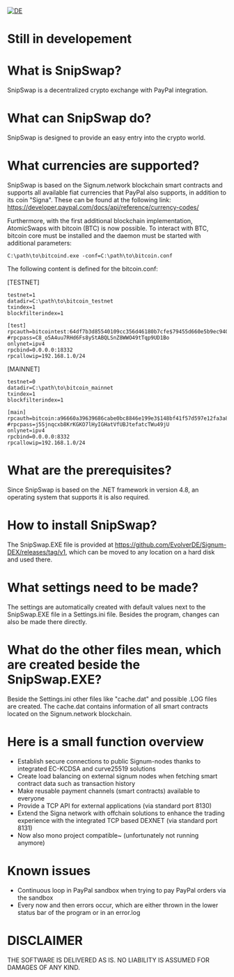 [![DE](https://img.shields.io/badge/lang-DE-yellow.svg)](/README.de.md)

# Still in developement
# What is SnipSwap?
SnipSwap is a decentralized crypto exchange with PayPal integration.

# What can SnipSwap do?
SnipSwap is designed to provide an easy entry into the crypto world.

# What currencies are supported?
SnipSwap is based on the Signum.network blockchain smart contracts and supports all available fiat currencies that PayPal also supports, in addition to its coin "Signa". These can be found at the following link: https://developer.paypal.com/docs/api/reference/currency-codes/

Furthermore, with the first additional blockchain implementation, AtomicSwaps with bitcoin (BTC) is now possible.
To interact with BTC, bitcoin core must be installed and the daemon must be started with additional parameters:

`C:\path\to\bitcoind.exe -conf=C:\path\to\bitcoin.conf`

The following content is defined for the bitcoin.conf:

[TESTNET]
```
testnet=1
datadir=C:\path\to\bitcoin_testnet
txindex=1
blockfilterindex=1

[test]
rpcauth=bitcointest:64df7b3d85540109cc356d46180b7cfe$79455d660e5b9ec940912bf619c1ff959462ff9c663ae79cc4a49c3ed165f72b
#rpcpass=C8_o5A4uu7RHd6Fs8yStABQLSnZ8WWO49tTqp9UD1Bo
onlynet=ipv4
rpcbind=0.0.0.0:18332
rpcallowip=192.168.1.0/24
```

[MAINNET]
```
testnet=0
datadir=C:\path\to\bitcoin_mainnet
txindex=1
blockfilterindex=1

[main]
rpcauth=bitcoin:a96660a39639686cabe0bc8846e199e3$148bf41f57d597e12fa3a8622857b323b09b9588ce4944fa371e5fea0eecaee8
#rpcpass=j5Sjnqcxb8KrKGKO7lHyIGHatVfUBJtefatcTWu49jU
onlynet=ipv4
rpcbind=0.0.0.0:8332
rpcallowip=192.168.1.0/24
```

# What are the prerequisites?
Since SnipSwap is based on the .NET framework in version 4.8, an operating system that supports it is also required.

# How to install SnipSwap?
The SnipSwap.EXE file is provided at https://github.com/EvolverDE/Signum-DEX/releases/tag/v1, which can be moved to any location on a hard disk and used there.

# What settings need to be made?
The settings are automatically created with default values next to the SnipSwap.EXE file in a Settings.ini file. Besides the program, changes can also be made there directly.

# What do the other files mean, which are created beside the SnipSwap.EXE?
Beside the Settings.ini other files like "cache.dat" and possible .LOG files are created. The cache.dat contains information of all smart contracts located on the Signum.network blockchain.

# Here is a small function overview
- Establish secure connections to public Signum-nodes thanks to integrated EC-KCDSA and curve25519 solutions
- Create load balancing on external signum nodes when fetching smart contract data such as transaction history
- Make reusable payment channels (smart contracts) available to everyone
- Provide a TCP API for external applications (via standard port 8130)
- Extend the Signa network with offchain solutions to enhance the trading experience with the integrated TCP based DEXNET (via standard port 8131)
- Now also mono project compatible~ (unfortunately not running anymore)

# Known issues
- Continuous loop in PayPal sandbox when trying to pay PayPal orders via the sandbox
- Every now and then errors occur, which are either thrown in the lower status bar of the program or in an error.log

# DISCLAIMER
THE SOFTWARE IS DELIVERED AS IS. NO LIABILITY IS ASSUMED FOR DAMAGES OF ANY KIND.

